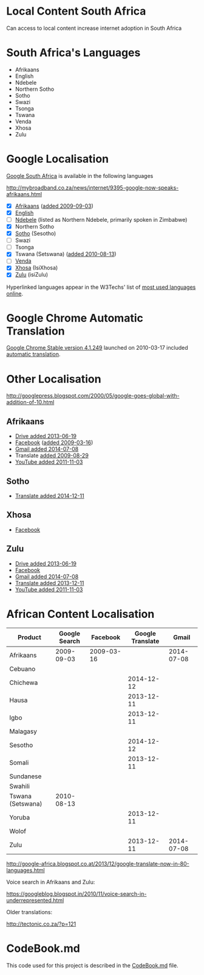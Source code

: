 # Local Content South Africa
Can access to local content increase internet adoption in South Africa

# South Africa's Languages

 - Afrikaans
 - English
 - Ndebele
 - Northern Sotho
 - Sotho
 - Swazi
 - Tsonga
 - Tswana
 - Venda
 - Xhosa
 - Zulu

# Google Localisation

[Google South Africa](http://www.google.co.za) is available in the following languages

http://mybroadband.co.za/news/internet/9395-google-now-speaks-afrikaans.html

 - [x] [Afrikaans](http://w3techs.com/technologies/details/cl-af-/all/all) ([added 2009-09-03](http://google-africa.blogspot.com/2009/09/google-translate-now-available-for.html))
 - [x] [English](http://w3techs.com/technologies/details/cl-en-/all/all)
 - [ ] [Ndebele](http://w3techs.com/technologies/details/cl-nd-/all/all) (listed as Northern Ndebele, primarily spoken in Zimbabwe)
 - [x] Northern Sotho
 - [x] [Sotho](http://w3techs.com/technologies/details/cl-st-/all/all) (Sesotho)
 - [ ] Swazi
 - [ ] Tsonga
 - [x] Tswana (Setswana) ([added 2010-08-13](http://otlogetswe.com/2010/08/13/setswana-google-here/))
 - [ ] [Venda](http://w3techs.com/technologies/details/cl-ve-/all/all)
 - [x] [Xhosa](http://w3techs.com/technologies/details/cl-xh-/all/all) (IsiXhosa)
 - [x] [Zulu](http://w3techs.com/technologies/details/cl-zu-/all/all) (isiZulu)
 
Hyperlinked languages appear in the W3Techs' list of [most used languages online](http://w3techs.com/technologies/overview/content_language/all).

# Google Chrome Automatic Translation

[Google Chrome Stable version 4.1.249](http://googlechromereleases.blogspot.com/2010/03/stable-channel-update.html) launched on 2010-03-17 included [automatic translation](https://googleblog.blogspot.com/2010/03/brabhsalai-greasain-ilteangach-or.html).


# Other Localisation 

http://googlepress.blogspot.com/2000/05/google-goes-global-with-addition-of-10.html

## Afrikaans
 
 - [Drive added 2013-06-19](http://google-africa.blogspot.com/2013/06/drive-docs-sheets-and-slides-now-in.html)
 - [Facebook](https://www.facebook.com/translations/FacebookLocales.xml) ([added 2009-03-16](http://mg.co.za/article/2009-03-16-facebook-goes-vleisboek))
 - [Gmail added 2014-07-08](http://google-africa.blogspot.com/2014/07/thirteen-new-languages-for-gmail.html)
 - Translate [added 2009-08-29](https://en.wikipedia.org/wiki/Google_Translate#Supported_languages)
 - [YouTube added 2011-11-03](http://google-africa.blogspot.com/2011/11/youtube-now-speaks-isizulu-and.html)
 
## Sotho

 - [Translate added 2014-12-11](http://googletranslate.blogspot.ch/2014/12/google-translate-10-more-languages-with.html)

## Xhosa

 - [Facebook](https://www.facebook.com/translations/FacebookLocales.xml)

## Zulu

 - [Drive added 2013-06-19](http://google-africa.blogspot.com/2013/06/drive-docs-sheets-and-slides-now-in.html)
 - [Facebook](https://www.facebook.com/translations/FacebookLocales.xml)
 - [Gmail added 2014-07-08](http://google-africa.blogspot.com/2014/07/thirteen-new-languages-for-gmail.html)
 - [Translate added 2013-12-11](http://google-africa.blogspot.com/2013/12/google-translate-now-in-80-languages.html)
 - [YouTube added 2011-11-03](http://google-africa.blogspot.com/2011/11/youtube-now-speaks-isizulu-and.html)


# African Content Localisation

| Product           | Google Search | Facebook   | Google Translate | Gmail      |
|-------------------|---------------|------------|------------------|------------|
| Afrikaans         | 2009-09-03    | 2009-03-16 |                  | 2014-07-08 |
| Cebuano           |               |            |                  |            |
| Chichewa          |               |            | 2014-12-12       |            |
| Hausa             |               |            | 2013-12-11       |            |
| Igbo              |               |            | 2013-12-11       |            |
| Malagasy          |               |            |                  |            |
| Sesotho           |               |            | 2014-12-12       |            |
| Somali            |               |            | 2013-12-11       |            |
| Sundanese         |               |            |                  |            |
| Swahili           |               |            |                  |            |
| Tswana (Setswana) | 2010-08-13    |            |                  |            |
| Yoruba            |               |            | 2013-12-11       |            |
| Wolof             |               |            |                  |            |
| Zulu              |               |            | 2013-12-11       | 2014-07-08 |

http://google-africa.blogspot.co.at/2013/12/google-translate-now-in-80-languages.html

Voice search in Afrikaans and Zulu:

https://googleblog.blogspot.in/2010/11/voice-search-in-underrepresented.html 

Older translations:

http://tectonic.co.za/?p=121


# CodeBook.md

This code used for this project is described in the [CodeBook.md](/CodeBook.md) file.
